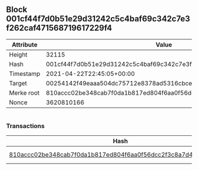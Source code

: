## Block 001cf44f7d0b51e29d31242c5c4baf69c342c7e3f262caf471568719617229f4

Attribute | Value
--- | ---
Height | 32115
Hash | 001cf44f7d0b51e29d31242c5c4baf69c342c7e3f262caf471568719617229f4
Timestamp | 2021-04-22T22:45:05+00:00
Target | 00254142f49eaaa504dc75712e8378ad5316cbcead634704b3734b6271167cc4
Merke root | 810accc02be348cab7f0da1b817ed804f6aa0f56dcc2f3c8a7d43fbefcf63edd
Nonce | 3620810166

```

```

### Transactions

Hash | Amount
--- | ---
[810accc02be348cab7f0da1b817ed804f6aa0f56dcc2f3c8a7d43fbefcf63edd](810accc02be348cab7f0da1b817ed804f6aa0f56dcc2f3c8a7d43fbefcf63edd.md) | 10.00000000 SKEPTI 

